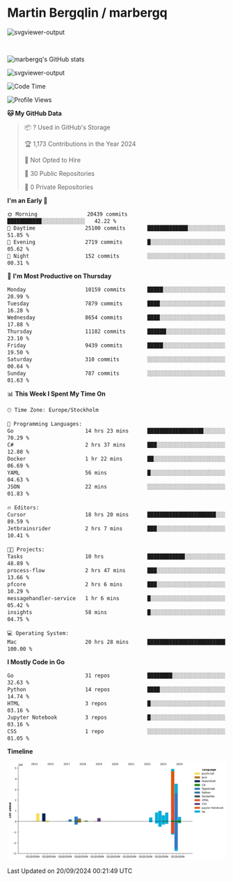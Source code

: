 # Martin Bergqlin / marbergq

![svgviewer-output](https://user-images.githubusercontent.com/2405410/206014777-22d41ecb-c24f-421d-b7d9-bba2cb5bb0de.svg)

<br>

<!--- [![Martin's Week](https://github-readme-stats.vercel.app/api/wakatime?username=marbergq&theme=dark)](https://github.com/anuraghazra/github-readme-stats) -->

![marbergq's GitHub stats](https://github-readme-stats.vercel.app/api?username=marbergq&count_private=true&show_icons=true)

![svgviewer-output](https://wakatime.com/badge/user/3f0a2069-6683-4e19-9a4a-7d21ea815067.svg)

<!--START_SECTION:waka-->
![Code Time](http://img.shields.io/badge/Code%20Time-4%2C396%20hrs%2052%20mins-blue)

![Profile Views](http://img.shields.io/badge/Profile%20Views-0-blue)

**🐱 My GitHub Data** 

> 📦 ? Used in GitHub's Storage 
 > 
> 🏆 1,173 Contributions in the Year 2024
 > 
> 🚫 Not Opted to Hire
 > 
> 📜 30 Public Repositories 
 > 
> 🔑 0 Private Repositories 
 > 
**I'm an Early 🐤** 

```text
🌞 Morning                20439 commits       ███████████░░░░░░░░░░░░░░   42.22 % 
🌆 Daytime                25100 commits       █████████████░░░░░░░░░░░░   51.85 % 
🌃 Evening                2719 commits        █░░░░░░░░░░░░░░░░░░░░░░░░   05.62 % 
🌙 Night                  152 commits         ░░░░░░░░░░░░░░░░░░░░░░░░░   00.31 % 
```
📅 **I'm Most Productive on Thursday** 

```text
Monday                   10159 commits       █████░░░░░░░░░░░░░░░░░░░░   20.99 % 
Tuesday                  7879 commits        ████░░░░░░░░░░░░░░░░░░░░░   16.28 % 
Wednesday                8654 commits        ████░░░░░░░░░░░░░░░░░░░░░   17.88 % 
Thursday                 11182 commits       ██████░░░░░░░░░░░░░░░░░░░   23.10 % 
Friday                   9439 commits        █████░░░░░░░░░░░░░░░░░░░░   19.50 % 
Saturday                 310 commits         ░░░░░░░░░░░░░░░░░░░░░░░░░   00.64 % 
Sunday                   787 commits         ░░░░░░░░░░░░░░░░░░░░░░░░░   01.63 % 
```


📊 **This Week I Spent My Time On** 

```text
🕑︎ Time Zone: Europe/Stockholm

💬 Programming Languages: 
Go                       14 hrs 23 mins      ██████████████████░░░░░░░   70.29 % 
C#                       2 hrs 37 mins       ███░░░░░░░░░░░░░░░░░░░░░░   12.80 % 
Docker                   1 hr 22 mins        ██░░░░░░░░░░░░░░░░░░░░░░░   06.69 % 
YAML                     56 mins             █░░░░░░░░░░░░░░░░░░░░░░░░   04.63 % 
JSON                     22 mins             ░░░░░░░░░░░░░░░░░░░░░░░░░   01.83 % 

🔥 Editors: 
Cursor                   18 hrs 20 mins      ██████████████████████░░░   89.59 % 
Jetbrainsrider           2 hrs 7 mins        ███░░░░░░░░░░░░░░░░░░░░░░   10.41 % 

🐱‍💻 Projects: 
Tasks                    10 hrs              ████████████░░░░░░░░░░░░░   48.89 % 
process-flow             2 hrs 47 mins       ███░░░░░░░░░░░░░░░░░░░░░░   13.66 % 
pfcore                   2 hrs 6 mins        ███░░░░░░░░░░░░░░░░░░░░░░   10.29 % 
messagehandler-service   1 hr 6 mins         █░░░░░░░░░░░░░░░░░░░░░░░░   05.42 % 
insights                 58 mins             █░░░░░░░░░░░░░░░░░░░░░░░░   04.75 % 

💻 Operating System: 
Mac                      20 hrs 28 mins      █████████████████████████   100.00 % 
```

**I Mostly Code in Go** 

```text
Go                       31 repos            ████████░░░░░░░░░░░░░░░░░   32.63 % 
Python                   14 repos            ████░░░░░░░░░░░░░░░░░░░░░   14.74 % 
HTML                     3 repos             █░░░░░░░░░░░░░░░░░░░░░░░░   03.16 % 
Jupyter Notebook         3 repos             █░░░░░░░░░░░░░░░░░░░░░░░░   03.16 % 
CSS                      1 repo              ░░░░░░░░░░░░░░░░░░░░░░░░░   01.05 % 
```



**Timeline**

![Lines of Code chart](https://raw.githubusercontent.com/marbergq/marbergq/main/assets/bar_graph.png)


 Last Updated on 20/09/2024 00:21:49 UTC
<!--END_SECTION:waka-->

